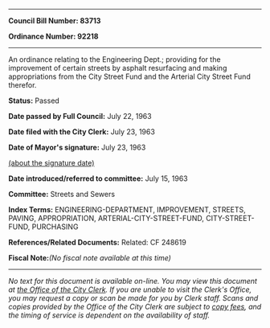 

********

**Council Bill Number: 83713**
   
**Ordinance Number: 92218**
********

 An ordinance relating to the Engineering Dept.; providing for the improvement of certain streets by asphalt resurfacing and making appropriations from the City Street Fund and the Arterial City Street Fund therefor.

**Status:** Passed
   
**Date passed by Full Council:** July 22, 1963
   
**Date filed with the City Clerk:** July 23, 1963
   
**Date of Mayor's signature:** July 23, 1963
   
[(about the signature date)](/~public/approvaldate.htm)
   
   
   
**Date introduced/referred to committee:** July 15, 1963
   
**Committee:** Streets and Sewers
   
   
**Index Terms:** ENGINEERING-DEPARTMENT, IMPROVEMENT, STREETS, PAVING, APPROPRIATION, ARTERIAL-CITY-STREET-FUND, CITY-STREET-FUND, PURCHASING

**References/Related Documents:** Related: CF 248619

**Fiscal Note:**_(No fiscal note available at this time)_
********

_No text for this document is available on-line. You may view this document at [the Office of the City Clerk](http://www.seattle.gov/leg/clerk/contactUs.htm). If you are unable to visit the Clerk's Office, you may request a copy or scan be made for you by Clerk staff. Scans and copies provided by the Office of the City Clerk are subject to [copy fees](http://clerk.seattle.gov/~public/clerkfees.htm), and the timing of service is dependent on the availability of staff._

